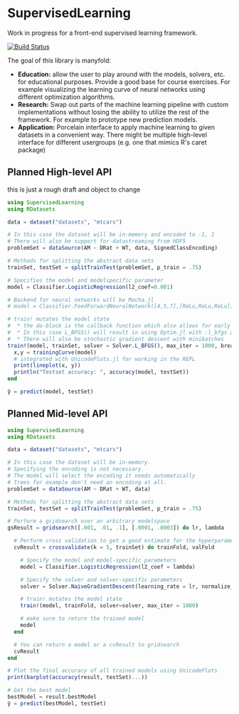 # SupervisedLearning

Work in progress for a front-end supervised learning framework.

[![Build Status](https://travis-ci.org/Evizero/SupervisedLearning.jl.svg?branch=master)](https://travis-ci.org/Evizero/SupervisedLearning.jl)

The goal of this library is manyfold:

- **Education:** allow the user to play around with the models, solvers, etc. for educational purposes. Provide a good base for course exercises. For example visualizing the learning curve of neural networks using different optimization algorithms.
- **Research:** Swap out parts of the machine learning pipeline with custom implementations without losing the ability to utilize the rest of the framework. For example to prototype new prediction models.
- **Application:** Porcelain interface to apply machine learning to given datasets in a convenient way. There might be multiple high-level interface for different usergroups (e.g. one that mimics R's caret package)

## Planned High-level API

this is just a rough draft and object to change

```Julia
using SupervisedLearning
using RDatasets

data = dataset("datasets", "mtcars")

# In this case the dataset will be in-memory and encoded to -1, 1
# There will also be support for datastreaming from HDF5
problemSet = dataSource(AM ~ DRat + WT, data, SignedClassEncoding)

# Methods for splitting the abstract data sets
trainSet, testSet = splitTrainTest(problemSet, p_train = .75)

# Specifies the model and modelspecific parameter
model = Classifier.LogisticRegression(l2_coef=0.001)

# Backend for neural networks will be Mocha.jl
# model = Classifier.FeedForwardNeuralNetwork([4,5,7],[ReLu,ReLu,ReLu])

# train! mutates the model state
#  * the do-block is the callback function which also allows for early stopping
#  * In this case L_BFGS() will result in using Optim.jl with :l_bfgs as backend
#  * There will also be stochastic gradient descent with minibatches
train!(model, trainSet, solver = Solver.L_BFGS(), max_iter = 1000, break_every = 100) do
  x,y = trainingCurve(model)
  # integrated with UnicodePlots.jl for working in the REPL
  print(lineplot(x, y))
  println("Testset accuracy: ", accuracy(model, testSet))
end

ŷ = predict(model, testSet)
```

## Planned Mid-level API

```Julia
using SupervisedLearning
using RDatasets

data = dataset("datasets", "mtcars")

# In this case the dataset will be in-memory.
# Specifying the encoding is not necessary.
# The model will select the encoding it needs automatically
# Trees for example don't need an encoding at all.
problemSet = dataSource(AM ~ DRat + WT, data)

# Methods for splitting the abstract data sets
trainSet, testSet = splitTrainTest(problemSet, p_train = .75)

# Perform a gridsearch over an arbitrary modelspace
gsResult = gridsearch([.001, .01, .1], [.0001, .0003]) do lr, lambda

  # Perform cross validation to get a good estimate for the hyperparameter performance
  cvResult = crossvalidate(k = 5, trainSet) do trainFold, valFold

    # Specify the model and model-specific parameters
    model = Classifier.LogisticRegression(l2_coef = lambda)

    # Specify the solver and solver-specific parameters
    solver = Solver.NaiveGradientDescent(learning_rate = lr, normalize_gradient = false)

    # train! mutates the model state
    train!(model, trainFold, solver=solver, max_iter = 1000)

    # make sure to return the trained model
    model
  end

  # You can return a model or a cvResult to gridsearch
  cvResult
end

# Plot the final accuracy of all trained models using UnicodePlots
print(barplot(accuracy(result, testSet)...))

# Get the best model
bestModel = result.bestModel
ŷ = predict(bestModel, testSet)
```
